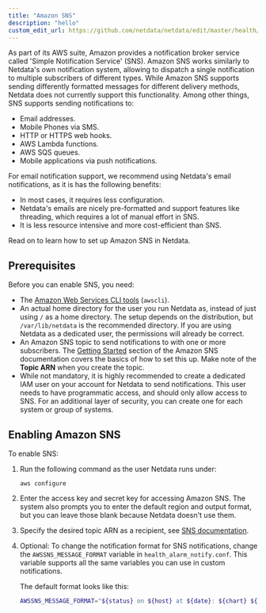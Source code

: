 ```yaml
---
title: "Amazon SNS"
description: "hello"
custom_edit_url: https://github.com/netdata/netdata/edit/master/health/notifications/awssns/README.md
---
```




As part of its AWS suite, Amazon provides a notification broker service called 'Simple Notification Service' (SNS). Amazon SNS works similarly to Netdata's own notification system, allowing to dispatch a single notification to multiple subscribers of different types. While Amazon SNS supports sending differently formatted messages for different delivery methods, Netdata does not currently support this functionality.
Among other things, SNS supports sending notifications to:

-   Email addresses.
-   Mobile Phones via SMS.
-   HTTP or HTTPS web hooks.
-   AWS Lambda functions.
-   AWS SQS queues.
-   Mobile applications via push notifications.

For email notification support, we recommend using Netdata's email notifications, as it is has the following benefits:

- In most cases, it requires less configuration.
- Netdata's emails are nicely pre-formatted and support features like threading, which requires a lot of manual effort in SNS.
- It is less resource intensive and more cost-efficient than SNS. 

Read on to learn how to set up Amazon SNS in Netdata.

## Prerequisites

Before you can enable SNS, you need:

-   The [Amazon Web Services CLI tools](https://docs.aws.amazon.com/cli/latest/userguide/getting-started-install.html) (`awscli`).
-   An actual home directory for the user you run Netdata as, instead of just using `/` as a home directory. The setup depends on the distribution, but `/var/lib/netdata` is the recommended directory. If you are using Netdata as a dedicated user, the permissions will already be correct.
-   An Amazon SNS topic to send notifications to with one or more subscribers. The [Getting Started](https://docs.aws.amazon.com/sns/latest/dg/sns-getting-started.html) section of the Amazon SNS documentation covers the basics of how to set this up. Make note of the **Topic ARN** when you create the topic.
-   While not mandatory, it is highly recommended to create a dedicated IAM user on your account for Netdata to send notifications. This user needs to have programmatic access, and should only allow access to SNS. For an additional layer of security, you can create one for each system or group of systems.

## Enabling Amazon SNS

To enable SNS:
1. Run the following command as the user Netdata runs under:
   ```
   aws configure
   ```
2. Enter the access key and secret key for accessing Amazon SNS. The system also prompts you to enter the default region and output format, but you can leave those blank because Netdata doesn't use them.

3. Specify the desired topic ARN as a recipient, see [SNS documentation](https://docs.aws.amazon.com/AmazonCloudWatch/latest/monitoring/US_SetupSNS.html#set-up-sns-topic-cli).
4. Optional: To change the notification format for SNS notifications, change the `AWSSNS_MESSAGE_FORMAT` variable in `health_alarm_notify.conf`. 
This variable supports all the same variables you can use in custom notifications.

   The default format looks like this: 
   ```bash
   AWSSNS_MESSAGE_FORMAT="${status} on ${host} at ${date}: ${chart} ${value_string}"
   ```
   
